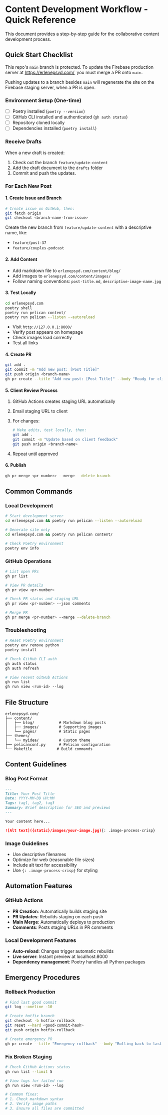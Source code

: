 # Content Development Workflow - Quick Reference

This document provides a step-by-step guide for the collaborative content development process.

## Quick Start Checklist

This repo's `main` branch is protected. To update the Firebase production server at https://erlenepsyd.com/, you must merge a PR onto `main`.

Pushing updates to a branch besides `main` will regenerate the site on the Firebase staging server, when a PR is open.

### Environment Setup (One-time)

- [ ] Poetry installed (`poetry --version`)
- [ ] GitHub CLI installed and authenticated (`gh auth status`)
- [ ] Repository cloned locally
- [ ] Dependencies installed (`poetry install`)

### Receive Drafts

When a new draft is created:

1. Check out the branch `feature/update-content`
2. Add the draft document to the `drafts` folder
3. Commit and push the updates.

### For Each New Post

#### 1. Create Issue and Branch


```bash
# Create issue on GitHub, then:
git fetch origin
git checkout <branch-name-from-issue>
```

Create the new branch from `feature/update-content` with a descriptive name, like:

- `feature/post-37`
- `feature/couples-podcast`

#### 2. Add Content

- Add markdown file to `erlenepsyd.com/content/blog/`
- Add images to `erlenepsyd.com/content/images/`
- Follow naming conventions: `post-title.md`, `descriptive-image-name.jpg`

#### 3. Test Locally

```bash
cd erlenepsyd.com
poetry shell
poetry run pelican content/
poetry run pelican --listen --autoreload
```

- Visit `http://127.0.0.1:8000/`
- Verify post appears on homepage
- Check images load correctly
- Test all links

#### 4. Create PR

```bash
git add .
git commit -m "Add new post: [Post Title]"
git push origin <branch-name>
gh pr create --title "Add new post: [Post Title]" --body "Ready for client review"
```

#### 5. Client Review Process

1. GitHub Actions creates staging URL automatically
2. Email staging URL to client
3. For changes:

   ```bash
   # Make edits, test locally, then:
   git add .
   git commit -m "Update based on client feedback"
   git push origin <branch-name>
   ```

4. Repeat until approved

#### 6. Publish

```bash
gh pr merge <pr-number> --merge --delete-branch
```

## Common Commands

### Local Development

```bash
# Start development server
cd erlenepsyd.com && poetry run pelican --listen --autoreload

# Generate site only
cd erlenepsyd.com && poetry run pelican content/

# Check Poetry environment
poetry env info
```

### GitHub Operations

```bash
# List open PRs
gh pr list

# View PR details
gh pr view <pr-number>

# Check PR status and staging URL
gh pr view <pr-number> --json comments

# Merge PR
gh pr merge <pr-number> --merge --delete-branch
```

### Troubleshooting

```bash
# Reset Poetry environment
poetry env remove python
poetry install

# Check GitHub CLI auth
gh auth status
gh auth refresh

# View recent GitHub Actions
gh run list
gh run view <run-id> --log
```

## File Structure

```text
erlenepsyd.com/
├── content/
│   ├── blog/           # Markdown blog posts
│   ├── images/         # Supporting images
│   └── pages/          # Static pages
├── themes/
│   └── myidea/         # Custom theme
├── pelicanconf.py      # Pelican configuration
└── Makefile           # Build commands
```

## Content Guidelines

### Blog Post Format

```markdown
---
Title: Your Post Title
Date: YYYY-MM-DD HH:MM
Tags: tag1, tag2, tag3
Summary: Brief description for SEO and previews
---

Your content here...

![Alt text]({static}/images/your-image.jpg){: .image-process-crisp}
```

### Image Guidelines

- Use descriptive filenames
- Optimize for web (reasonable file sizes)
- Include alt text for accessibility
- Use `{: .image-process-crisp}` for styling

## Automation Features

### GitHub Actions

- **PR Creation**: Automatically builds staging site
- **PR Updates**: Rebuilds staging on each push
- **Main Merge**: Automatically deploys to production
- **Comments**: Posts staging URLs in PR comments

### Local Development Features

- **Auto-reload**: Changes trigger automatic rebuilds
- **Live server**: Instant preview at localhost:8000
- **Dependency management**: Poetry handles all Python packages

## Emergency Procedures

### Rollback Production

```bash
# Find last good commit
git log --oneline -10

# Create hotfix branch
git checkout -b hotfix-rollback
git reset --hard <good-commit-hash>
git push origin hotfix-rollback

# Create emergency PR
gh pr create --title "Emergency rollback" --body "Rolling back to last known good state"
```

### Fix Broken Staging

```bash
# Check GitHub Actions status
gh run list --limit 5

# View logs for failed run
gh run view <run-id> --log

# Common fixes:
# 1. Check markdown syntax
# 2. Verify image paths
# 3. Ensure all files are committed
```
